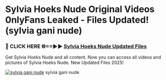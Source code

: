 # Sylvia Hoeks Nude Original Videos 0nlyFans Leaked - Files Updated! (sylvia gani nude)

<h3>🔴 CLICK HERE 🌐==►► <a href="https://tinyurl.com/2p9ay9w9" rel="nofollow">Sylvia Hoeks Nude Updated Files</a></h3>

Get Sylvia Hoeks Nude and all content. Now you can access all videos and pictures of Sylvia Hoeks Nude. New Updated Files 2025!

[![sylvia gani nude](https://i.imgur.com/KQgVmj3.gif)](https://tinyurl.com/2p9ay9w9)
sylvia gani nude
